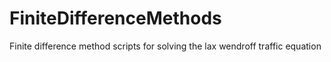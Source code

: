 # FiniteDifferenceMethods
Finite difference method scripts for solving the lax wendroff traffic equation
